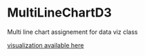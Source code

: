 # MultiLineChartD3
Multi line chart assignement for data viz class

[visualization available here](https://raphaelzaa.github.io/MultiLineChartD3/MultiLineIndex.html)
